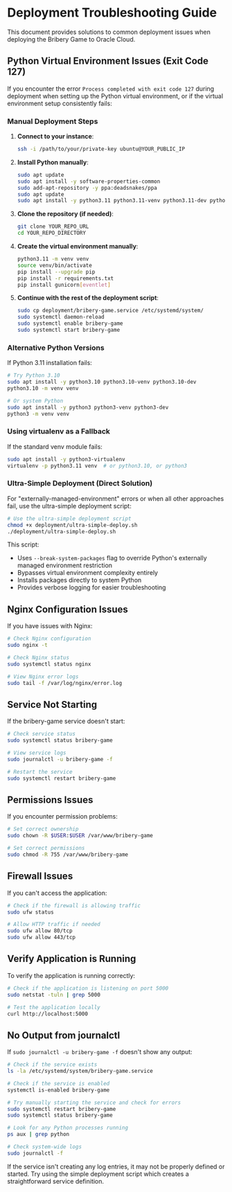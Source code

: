 # Deployment Troubleshooting Guide

This document provides solutions to common deployment issues when deploying the Bribery Game to Oracle Cloud.

## Python Virtual Environment Issues (Exit Code 127)

If you encounter the error `Process completed with exit code 127` during deployment when setting up the Python virtual environment, or if the virtual environment setup consistently fails:

### Manual Deployment Steps

1. **Connect to your instance**:
   ```bash
   ssh -i /path/to/your/private-key ubuntu@YOUR_PUBLIC_IP
   ```

2. **Install Python manually**:
   ```bash
   sudo apt update
   sudo apt install -y software-properties-common
   sudo add-apt-repository -y ppa:deadsnakes/ppa
   sudo apt update
   sudo apt install -y python3.11 python3.11-venv python3.11-dev python3-pip
   ```

3. **Clone the repository (if needed)**:
   ```bash
   git clone YOUR_REPO_URL
   cd YOUR_REPO_DIRECTORY
   ```

4. **Create the virtual environment manually**:
   ```bash
   python3.11 -m venv venv
   source venv/bin/activate
   pip install --upgrade pip
   pip install -r requirements.txt
   pip install gunicorn[eventlet]
   ```

5. **Continue with the rest of the deployment script**:
   ```bash
   sudo cp deployment/bribery-game.service /etc/systemd/system/
   sudo systemctl daemon-reload
   sudo systemctl enable bribery-game
   sudo systemctl start bribery-game
   ```

### Alternative Python Versions

If Python 3.11 installation fails:

```bash
# Try Python 3.10
sudo apt install -y python3.10 python3.10-venv python3.10-dev
python3.10 -m venv venv

# Or system Python
sudo apt install -y python3 python3-venv python3-dev
python3 -m venv venv
```

### Using virtualenv as a Fallback

If the standard venv module fails:

```bash
sudo apt install -y python3-virtualenv
virtualenv -p python3.11 venv  # or python3.10, or python3
```

### Ultra-Simple Deployment (Direct Solution)

For "externally-managed-environment" errors or when all other approaches fail, use the ultra-simple deployment script:

```bash
# Use the ultra-simple deployment script
chmod +x deployment/ultra-simple-deploy.sh
./deployment/ultra-simple-deploy.sh
```

This script:
- Uses `--break-system-packages` flag to override Python's externally managed environment restriction
- Bypasses virtual environment complexity entirely
- Installs packages directly to system Python
- Provides verbose logging for easier troubleshooting

## Nginx Configuration Issues

If you have issues with Nginx:

```bash
# Check Nginx configuration
sudo nginx -t

# Check Nginx status
sudo systemctl status nginx

# View Nginx error logs
sudo tail -f /var/log/nginx/error.log
```

## Service Not Starting

If the bribery-game service doesn't start:

```bash
# Check service status
sudo systemctl status bribery-game

# View service logs
sudo journalctl -u bribery-game -f

# Restart the service
sudo systemctl restart bribery-game
```

## Permissions Issues

If you encounter permission problems:

```bash
# Set correct ownership
sudo chown -R $USER:$USER /var/www/bribery-game

# Set correct permissions
sudo chmod -R 755 /var/www/bribery-game
```

## Firewall Issues

If you can't access the application:

```bash
# Check if the firewall is allowing traffic
sudo ufw status

# Allow HTTP traffic if needed
sudo ufw allow 80/tcp
sudo ufw allow 443/tcp
```

## Verify Application is Running

To verify the application is running correctly:

```bash
# Check if the application is listening on port 5000
sudo netstat -tuln | grep 5000

# Test the application locally
curl http://localhost:5000
```

## No Output from journalctl

If `sudo journalctl -u bribery-game -f` doesn't show any output:

```bash
# Check if the service exists
ls -la /etc/systemd/system/bribery-game.service

# Check if the service is enabled
systemctl is-enabled bribery-game

# Try manually starting the service and check for errors
sudo systemctl restart bribery-game
sudo systemctl status bribery-game

# Look for any Python processes running
ps aux | grep python

# Check system-wide logs
sudo journalctl -f
```

If the service isn't creating any log entries, it may not be properly defined or started. Try using the simple deployment script which creates a straightforward service definition.

